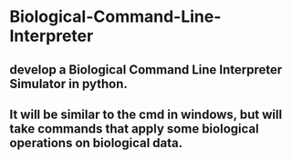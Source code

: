 # Biological-Command-Line-Interpreter
## develop a Biological Command Line Interpreter Simulator in python.
## It will be similar to the cmd in windows, but will take commands that apply some biological operations on biological data.
